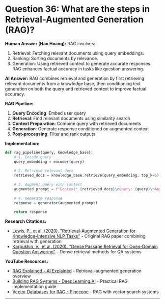 # Question 36: What are the steps in Retrieval-Augmented Generation (RAG)?

**Human Answer (Hao Hoang):**
RAG involves:
1. Retrieval: Fetching relevant documents using query embeddings.
2. Ranking: Sorting documents by relevance.
3. Generation: Using retrieved context to generate accurate responses.
RAG enhances factual accuracy in tasks like question answering.

**AI Answer:**
RAG combines retrieval and generation by first retrieving relevant documents from a knowledge base, then conditioning text generation on both the query and retrieved context to improve factual accuracy.

**RAG Pipeline:**
1. **Query Encoding**: Embed user query
2. **Retrieval**: Find relevant documents using similarity search
3. **Context Preparation**: Combine query with retrieved documents
4. **Generation**: Generate response conditioned on augmented context
5. **Post-processing**: Filter and rank outputs

**Implementation:**
```python
def rag_pipeline(query, knowledge_base):
    # 1. Encode query
    query_embedding = encoder(query)
    
    # 2. Retrieve relevant docs
    retrieved_docs = knowledge_base.retrieve(query_embedding, top_k=5)
    
    # 3. Augment query with context
    augmented_prompt = f"Context: {retrieved_docs}\nQuery: {query}\nAnswer:"
    
    # 4. Generate response
    response = generator(augmented_prompt)
    
    return response
```

**Research Citations:**
- [Lewis, P., et al. (2020). "Retrieval-Augmented Generation for Knowledge-Intensive NLP Tasks"](https://arxiv.org/abs/2005.11401) - Original RAG paper combining retrieval with generation
- [Karpukhin, V., et al. (2020). "Dense Passage Retrieval for Open-Domain Question Answering"](https://arxiv.org/abs/2004.04906) - Dense retrieval methods for QA systems

**YouTube Resources:**
- [RAG Explained - AI Explained](https://www.youtube.com/watch?v=T-D1OfcDW1M) - Retrieval-augmented generation overview
- [Building RAG Systems - DeepLearning.AI](https://www.youtube.com/watch?v=u5Vcrwpzoz8) - Practical RAG implementation guide
- [Vector Databases for RAG - Pinecone](https://www.youtube.com/watch?v=klTvEwg3oJ4) - RAG with vector search systems

---

